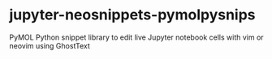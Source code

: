 # jupyter-neosnippets-pymolpysnips
PyMOL Python snippet library to edit live Jupyter notebook cells with vim or neovim using GhostText
